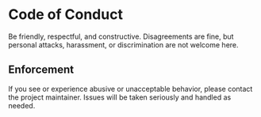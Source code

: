 # Code of Conduct

Be friendly, respectful, and constructive. Disagreements are fine, but personal attacks, harassment, or discrimination are not welcome here.

## Enforcement

If you see or experience abusive or unacceptable behavior, please contact the project maintainer. Issues will be taken seriously and handled as needed.
